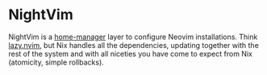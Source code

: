 # NightVim

NightVim is a [home-manager](https://nix-community.github.io/home-manager/)
layer to configure Neovim installations. Think
[lazy.nvim](https://github.com/folke/lazy.nvim), but Nix handles all the
dependencies, updating together with the rest of the system and with all
niceties you have come to expect from Nix (atomicity, simple rollbacks).
